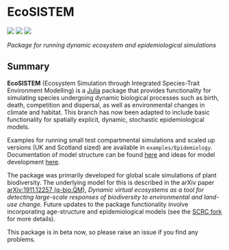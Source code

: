 # EcoSISTEM
[![][docs-dev-img]][docs-dev-url] [![][actions-img]][actions-url] [![][codecov-img]][codecov-url]

*Package for running dynamic ecosystem and epidemiological simulations*

## Summary

**EcoSISTEM** (Ecosystem Simulation through Integrated Species-Trait Environment Modelling) is a [Julia](http://www.julialang.org) package that
provides functionality for simulating species undergoing dynamic
biological processes such as birth, death, competition and dispersal, as well as environmental changes in climate and habitat. This branch has now been adapted to include basic functionality for spatially explicit, dynamic, stochastic epidemiological models.

Examples for running small test compartmental simulations and scaled up versions (UK and Scotland sized) are available in `examples/Epidemiology`. Documentation of model structure can be found [here][model-struct-url] and ideas for model development [here][model-dev-url].

The package was primarily developed for global scale simulations of
plant biodiversity. The underlying model for this is described in the arXiv
paper [arXiv:1911.12257 (q-bio.QM)][paper-url],
*Dynamic virtual ecosystems as a tool for detecting large-scale
responses of biodiversity to environmental and land-use change*.
Future updates to the package functionality involve incorporating
age-structure and epidemiological models (see the [SCRC fork](https://github.com/ScottishCovidResponse/Simulation.jl) for more details).

This package is in beta now, so please raise an issue if you find any problems.

[paper-url]: https://arxiv.org/abs/1911.12257
[docs-dev-img]: https://img.shields.io/badge/docs-dev-blue.svg
[docs-dev-url]: https://boydorr.github.io/EcoSISTEM.jl/dev/
[actions-img]: https://github.com/boydorr/EcoSISTEM.jl/workflows/EcoSISTEM%20testing/badge.svg?branch=dev
[actions-url]: https://github.com/boydorr/EcoSISTEM.jl/actions
[codecov-img]: https://codecov.io/gh/boydorr/EcoSISTEM.jl/branch/dev/graph/badge.svg
[codecov-url]: https://codecov.io/gh/boydorr/EcoSISTEM.jl?branch=dev
[model-struct-url]: https://boydorr.github.io/EcoSISTEM.jl/dev/model_structure/
[model-dev-url]: https://boydorr.github.io/EcoSISTEM.jl/dev/model_structure/
